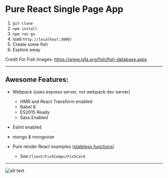 Pure React Single Page App
================================
1. `git clone`
2. `npm install`
3. `npm run go`
4. load `http://localhost:3000/`
5. Create some fish
6. Explore away

Credit For Fish Images: https://www.igfa.org/fish/fish-database.aspx

---
Awesome Features:
--------------------------------

* Webpack (uses express server, not webpack dev server)
    - HMR and React Transform enabled
    - Babel 6
    - ES2015 Ready
    - Sass Enabled

* Eslint enabled
* mongo & mongoose
* Pure render React examples ([stateless functions](https://facebook.github.io/react/docs/reusable-components.html#stateless-functions))
    - See `Client/FishComps/FishCard`

___


![alt text](https://www.igfa.org/Images/SpeciesID_Images/sailfish_Pacific.png "Logo Title Text 1")



